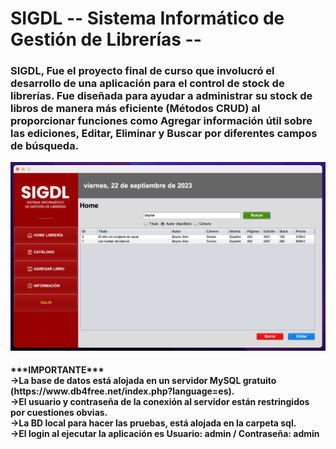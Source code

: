 # SIGDL -- Sistema Informático de Gestión de Librerías --
<h3>SIGDL, Fue el proyecto final de curso que involucró el desarrollo de una aplicación para el control de stock de librerías.
Fue diseñada para ayudar a administrar su stock de libros de manera más eficiente (Métodos CRUD) al proporcionar funciones como Agregar información útil sobre las ediciones, Editar, Eliminar y Buscar por diferentes campos de búsqueda.</h3>

![image](https://github.com/gdisciglio/SIGDL/blob/main/src/image/SIGDL_Mockup.png)

<h4>***IMPORTANTE*** <br>->La base de datos está alojada en un servidor MySQL gratuito (https://www.db4free.net/index.php?language=es). <br>->El usuario y contraseña de la conexión al servidor están restringidos por cuestiones obvias. <br>->La BD local para hacer las pruebas, está alojada en la carpeta sql. <br>->El login al ejecutar la aplicación es Usuario: admin / Contraseña: admin</h4>
